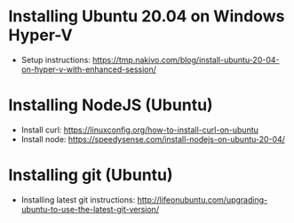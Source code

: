 # Installing Ubuntu 20.04 on Windows Hyper-V

* Setup instructions: https://tmp.nakivo.com/blog/install-ubuntu-20-04-on-hyper-v-with-enhanced-session/

# Installing NodeJS (Ubuntu)

* Install curl: https://linuxconfig.org/how-to-install-curl-on-ubuntu
* Install node: https://speedysense.com/install-nodejs-on-ubuntu-20-04/

# Installing git (Ubuntu)

* Installing latest git instructions: http://lifeonubuntu.com/upgrading-ubuntu-to-use-the-latest-git-version/